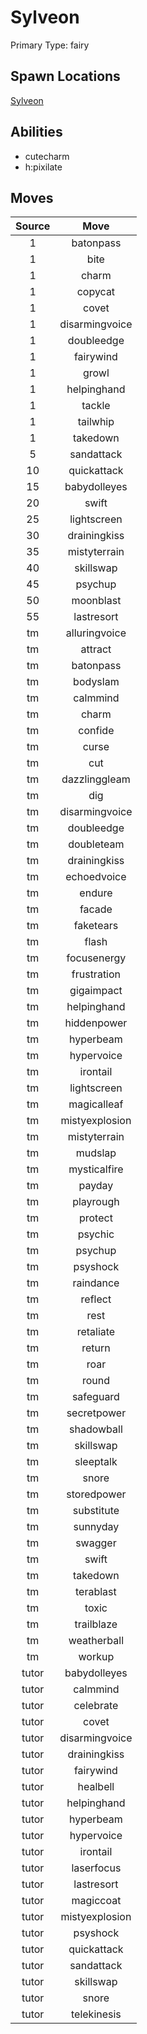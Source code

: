 # Sylveon  
Primary Type: fairy  
  
## Spawn Locations  
[Sylveon](/data/spawn_presets/sylveon.md)  
  
## Abilities  
  * cutecharm
  * h:pixilate
  
  
## Moves  
  
| Source | Move |  
|:---:|:---:|  
| 1 | batonpass |  
| 1 | bite |  
| 1 | charm |  
| 1 | copycat |  
| 1 | covet |  
| 1 | disarmingvoice |  
| 1 | doubleedge |  
| 1 | fairywind |  
| 1 | growl |  
| 1 | helpinghand |  
| 1 | tackle |  
| 1 | tailwhip |  
| 1 | takedown |  
| 5 | sandattack |  
| 10 | quickattack |  
| 15 | babydolleyes |  
| 20 | swift |  
| 25 | lightscreen |  
| 30 | drainingkiss |  
| 35 | mistyterrain |  
| 40 | skillswap |  
| 45 | psychup |  
| 50 | moonblast |  
| 55 | lastresort |  
| tm | alluringvoice |  
| tm | attract |  
| tm | batonpass |  
| tm | bodyslam |  
| tm | calmmind |  
| tm | charm |  
| tm | confide |  
| tm | curse |  
| tm | cut |  
| tm | dazzlinggleam |  
| tm | dig |  
| tm | disarmingvoice |  
| tm | doubleedge |  
| tm | doubleteam |  
| tm | drainingkiss |  
| tm | echoedvoice |  
| tm | endure |  
| tm | facade |  
| tm | faketears |  
| tm | flash |  
| tm | focusenergy |  
| tm | frustration |  
| tm | gigaimpact |  
| tm | helpinghand |  
| tm | hiddenpower |  
| tm | hyperbeam |  
| tm | hypervoice |  
| tm | irontail |  
| tm | lightscreen |  
| tm | magicalleaf |  
| tm | mistyexplosion |  
| tm | mistyterrain |  
| tm | mudslap |  
| tm | mysticalfire |  
| tm | payday |  
| tm | playrough |  
| tm | protect |  
| tm | psychic |  
| tm | psychup |  
| tm | psyshock |  
| tm | raindance |  
| tm | reflect |  
| tm | rest |  
| tm | retaliate |  
| tm | return |  
| tm | roar |  
| tm | round |  
| tm | safeguard |  
| tm | secretpower |  
| tm | shadowball |  
| tm | skillswap |  
| tm | sleeptalk |  
| tm | snore |  
| tm | storedpower |  
| tm | substitute |  
| tm | sunnyday |  
| tm | swagger |  
| tm | swift |  
| tm | takedown |  
| tm | terablast |  
| tm | toxic |  
| tm | trailblaze |  
| tm | weatherball |  
| tm | workup |  
| tutor | babydolleyes |  
| tutor | calmmind |  
| tutor | celebrate |  
| tutor | covet |  
| tutor | disarmingvoice |  
| tutor | drainingkiss |  
| tutor | fairywind |  
| tutor | healbell |  
| tutor | helpinghand |  
| tutor | hyperbeam |  
| tutor | hypervoice |  
| tutor | irontail |  
| tutor | laserfocus |  
| tutor | lastresort |  
| tutor | magiccoat |  
| tutor | mistyexplosion |  
| tutor | psyshock |  
| tutor | quickattack |  
| tutor | sandattack |  
| tutor | skillswap |  
| tutor | snore |  
| tutor | telekinesis |  
  
